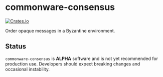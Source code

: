 # commonware-consensus

[![Crates.io](https://img.shields.io/crates/v/commonware-consensus.svg)](https://crates.io/crates/commonware-consensus)

Order opaque messages in a Byzantine environment.

## Status

`commonware-consensus` is **ALPHA** software and is not yet recommended for production use. Developers should expect breaking changes and occasional instability.